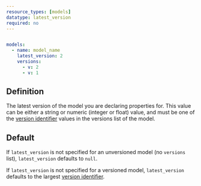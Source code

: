 ```yaml
---
resource_types: [models]
datatype: latest_version
required: no
---
```


<File name='models/<schema>.yml'>

```yml

models:
  - name: model_name
    latest_version: 2
    versions:
      - v: 2
      - v: 1
```

</File>

## Definition
The latest version of the model you are declaring properties for. This value can be either a string or numeric (integer or float) value, and must be one of the [version identifier](resource-properties/v) values in the versions list of the model.

## Default
If `latest_version` is not specified for an unversioned model (no `versions` list), `latest_version` defaults to `null`.

If `latest_version` is not specified for a versioned model, `latest_version` defaults to the largest [version identifier](resource-properties/v).
